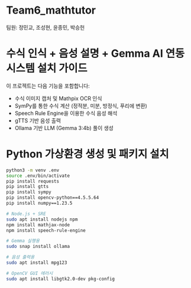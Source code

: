 # Team6_mathtutor

팀원: 정민교, 조성현, 윤종민, 박승헌

# 수식 인식 + 음성 설명 + Gemma AI 연동 시스템 설치 가이드

이 프로젝트는 다음 기능을 포함합니다:
- 수식 이미지 캡처 및 Mathpix OCR 인식
- SymPy를 통한 수식 계산 (정적분, 미분, 방정식, 푸리에 변환)
- Speech Rule Engine을 이용한 수식 음성 해석
- gTTS 기반 음성 출력
- Ollama 기반 LLM (Gemma 3:4b) 풀이 생성

# Python 가상환경 생성 및 패키지 설치

```bash
python3 -m venv .env
source .env/bin/activate
pip install requests
pip install gtts
pip install sympy
pip install opencv-python==4.5.5.64
pip install numpy==1.23.5

# Node.js + SRE
sudo apt install nodejs npm
npm install mathjax-node
npm install speech-rule-engine

# Gemma 실행용
sudo snap install ollama

# 음성 출력용
sudo apt install mpg123

# OpenCV GUI 에러시
sudo apt install libgtk2.0-dev pkg-config
